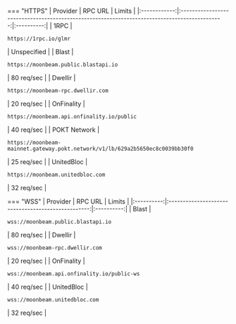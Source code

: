 === "HTTPS"
    |   Provider   |                                            RPC URL                                            |   Limits   |
    |:------------:|:---------------------------------------------------------------------------------------------:|:----------:|
    |     1RPC     |                             <pre>```https://1rpc.io/glmr```</pre>                             | Unspecified |
    |    Blast     |                     <pre>```https://moonbeam.public.blastapi.io```</pre>                      | 80 req/sec |
    |   Dwellir    |                       <pre>```https://moonbeam-rpc.dwellir.com```</pre>                       | 20 req/sec |
    |   OnFinality    |                       <pre>```https://moonbeam.api.onfinality.io/public```</pre>                       | 40 req/sec |
    | POKT Network | <pre>```https://moonbeam-mainnet.gateway.pokt.network/v1/lb/629a2b5650ec8c0039bb30f0```</pre> | 25 req/sec |
    |  UnitedBloc  |                       <pre>```https://moonbeam.unitedbloc.com```</pre>                        | 32 req/sec |


=== "WSS"
    |  Provider  |                      RPC URL                       |   Limits   |
    |:----------:|:--------------------------------------------------:|:----------:|
    |   Blast    | <pre>```wss://moonbeam.public.blastapi.io```</pre> | 80 req/sec |
    |  Dwellir   |  <pre>```wss://moonbeam-rpc.dwellir.com```</pre>  | 20 req/sec |
    |  OnFinality   |  <pre>```wss://moonbeam.api.onfinality.io/public-ws```</pre>  | 40 req/sec |
    | UnitedBloc |   <pre>```wss://moonbeam.unitedbloc.com```</pre>  | 32 req/sec |
